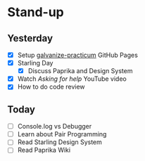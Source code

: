 # Stand-up

## Yesterday

- [x] Setup [galvanize-practicum](https://karencumlat.github.io/galvanize-practicum/) GitHub Pages
- [x] Starling Day
  - [x] Discuss Paprika and Design System
- [x] Watch *Asking for help* YouTube video
- [x] How to do code review

## Today

- [ ] Console.log vs Debugger
- [ ] Learn about Pair Programming
- [ ] Read Starling Design System
- [ ] Read Paprika Wiki
